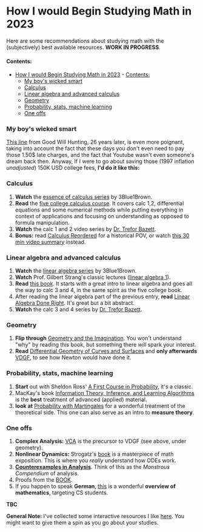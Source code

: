 
# How I would Begin Studying Math in 2023

Here are some recommendations about studying math with the (subjectively) best available resources. **WORK IN PROGRESS**.

#### Contents:
- [How I would Begin Studying Math in 2023](#how-i-would-begin-studying-math-in-2023)
      - [Contents:](#contents)
    - [My boy's wicked smart](#my-boys-wicked-smart)
    - [Calculus](#calculus)
    - [Linear algebra and advanced calculus](#linear-algebra-and-advanced-calculus)
    - [Geometry](#geometry)
    - [Probability, stats, machine learning](#probability-stats-machine-learning)
    - [One offs](#one-offs)

### My boy's wicked smart
[This line](https://www.youtube.com/watch?v=hIdsjNGCGz4&t=178s) from Good Will Hunting, 26 years later, is even more poignant, taking into account the fact that these days you don't even need to pay those 1.50$ late charges, and the fact that Youtube wasn't even someone's dream back then. Anyway, If I were to go about saving those (1997 inflation *unadjusted*) 150K USD college fees, **I'd do it like this:**

### Calculus
1. **Watch** the [essence of calculus series](https://www.3blue1brown.com/topics/calculus) by 3Blue1Brown.
2. **Read** the [five college calculus course](https://www.science.smith.edu/~callahan/intromine.html). It covers calc 1,2, differential equations and some numerical methods while putting everything in context of applications and focusing on understanding as opposed to formula manipulation.
3. **Watch** the calc 1 and 2 video series by [Dr. Trefor Bazett](https://www.youtube.com/c/DrTreforBazett).
4. **Bonus:** read [Calculus Reordered](https://press.princeton.edu/books/hardcover/9780691181318/calculus-reordered) for a historical POV, or watch [this 30 min video summary](https://www.youtube.com/watch?v=5M2RWtD4EzI) instead.

### Linear algebra and advanced calculus
1. **Watch** the [linear algebra series](https://www.3blue1brown.com/topics/linear-algebra) by 3Blue1Brown.
2. **Watch**  Prof. Gilbert Strang's classic lectures ([linear algebra 1](https://www.youtube.com/watch?v=ZK3O402wf1c&list=PL49CF3715CB9EF31D)).
3. **Read** [this book](https://matrixeditions.com/5thUnifiedApproach.html). It starts with a great intro to linear algebra and goes all the way to calc 3 and 4, in the same spirit as the five college book.
4. After reading the linear algebra part of the previous entry, **read** [Linear Algebra Done Right](https://linear.axler.net/). It's great but a bit abstract.
5. **Watch** the calc 3 and 4  series by [Dr. Trefor Bazett](https://www.youtube.com/c/DrTreforBazett).

### Geometry
1. **Flip through** [Geometry and the Imagination](https://en.wikipedia.org/wiki/Geometry_and_the_Imagination). You won't understand "why" by reading this book, but something there *will* spark your interest.   
2. **Read** [Differential Geometry of Curves and Surfaces](https://link.springer.com/book/10.1007/978-3-319-39799-3) and **only afterwards** [VDGF](https://www.vdgf.space/about-me), to see how Newton would have done it.

### Probability, stats, machine learning
1. **Start** out with Sheldon Ross' [A First Course in Probability](https://www.pearson.com/en-us/subject-catalog/p/first-course-in-probability-a/P200000006334/9780137504589), it's a classic.
2. MacKay's book [Information Theory, Inference, and Learning Algorithms](https://www.inference.org.uk/itprnn/book.pdf) is the **best** treatment of advanced (applied) material.
3. **look at** [Probability with Martingales](https://www.cambridge.org/highereducation/books/probability-with-martingales/B4CFCE0D08930FB46C6E93E775503926#overview) for a wonderful treatment of the theoretical side. This one can also serve as an intro to **measure theory**. 

### One offs
1. **Complex Analysis:** [VCA](https://global.oup.com/academic/product/visual-complex-analysis-9780192868923) is the precursor to VDGF (see above, under geometry).
2. **Nonlinear Dynamics:** Strogatz's [book](https://www.google.co.il/books/edition/Nonlinear_Dynamics_and_Chaos/1kpnDwAAQBAJ) is a masterpiece of math exposition. This is where you *really* understand how ODEs work.
3. [**Counterexamples in Analysis**](https://store.doverpublications.com/0486428753.html). Think of this as the *Monstrous Compendium* of analysis.
4. Proofs from the [BOOK](https://en.wikipedia.org/wiki/Proofs_from_THE_BOOK).
5. If you happen to speak **German**, [this](https://link.springer.com/book/10.1007/978-3-662-62618-4) is a wonderful **overview of mathematics**, targeting CS students.

**TBC**

**General Note:** I've collected some interactive resources I like [here](https://github.com/Idan-Alter/Interactive-Explainers). You might want to give them a spin as you go about your studies.

